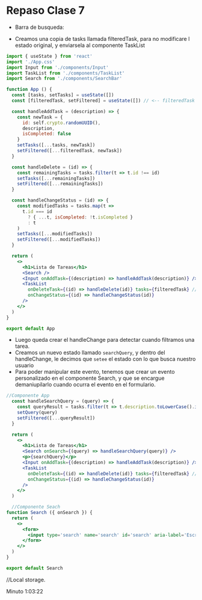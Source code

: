 # Repaso Clase 7

- Barra de busqueda:

- Creamos una copia de tasks llamada filteredTask, para no modificare l estado original, y enviarsela al componente TaskList

```jsx
import { useState } from 'react'
import './App.css'
import Input from './components/Input'
import TaskList from './components/TaskList'
import Search from './components/SearchBar'

function App () {
  const [tasks, setTasks] = useState([])
  const [filteredTask, setFiltered] = useState([]) // <-- filteredTask

  const handleAddTask = (description) => {
    const newTask = {
      id: self.crypto.randomUUID(),
      description,
      isCompleted: false
    }
    setTasks([...tasks, newTask])
    setFiltered([...filteredTask, newTask])
  }

  const handleDelete = (id) => {
    const remainingTasks = tasks.filter(t => t.id !== id)
    setTasks([...remainingTasks])
    setFiltered([...remainingTasks])
  }

  const handleChangeStatus = (id) => {
    const modifiedTasks = tasks.map(t =>
      t.id === id
        ? { ...t, isCompleted: !t.isCompleted }
        : t
    )
    setTasks([...modifiedTasks])
    setFiltered([...modifiedTasks])
  }

  return (
    <>
      <h1>Lista de Tareas</h1>
      <Search />
      <Input onAddTask={(description) => handleAddTask(description)} />
      <TaskList
        onDeleteTask={(id) => handleDelete(id)} tasks={filteredTask} // <-- filteredTask
        onChangeStatus={(id) => handleChangeStatus(id)}
      />
    </>
  )
}

export default App
```

- Luego queda crear el handleChange para detectar cuando filtramos una tarea.
- Creamos un nuevo estado llamado `searchQuery`, y dentro del handleChange, le decimos que `setee` el estado con lo que busca nuestro usuario
- Para poder manipular este evento, tenemos que crear un evento personalizado en el componente Search, y que se encargue demaniupilarlo cuando ocurra el evento en el formulario.

```jsx
//Componente App
  const handleSearchQuery = (query) => {
    const queryResult = tasks.filter(t => t.description.toLowerCase().includes(query.toLowerCase()))
    setQuery(query)
    setFiltered([...queryResult])
  }

  return (
    <>
      <h1>Lista de Tareas</h1>
      <Search onSearch={(query) => handleSearchQuery(query)} />
      <p>{searchQuery}</p>
      <Input onAddTask={(description) => handleAddTask(description)} />
      <TaskList
        onDeleteTask={(id) => handleDelete(id)} tasks={filteredTask} // <-- filteredTask
        onChangeStatus={(id) => handleChangeStatus(id)}
      />
    </>
  )

  //Componente Seach
function Search ({ onSearch }) {
  return (
    <>
      <form>
        <input type='search' name='search' id='search' aria-label='Escriba su busqueda' placeholder='Buscar..' onChange={(e) => onSearch(e.target.value)} />
      </form>
    </>
  )
}

export default Search
```

//Local storage.

Minuto 1:03:22
